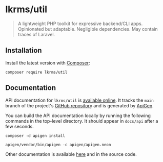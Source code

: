 # lkrms/util

> A lightweight PHP toolkit for expressive backend/CLI apps. Opinionated but
> adaptable. Negligible dependencies. May contain traces of Laravel.

## Installation

Install the latest version with [Composer](https://getcomposer.org/):

```shell
composer require lkrms/util
```

## Documentation

API documentation for `lkrms/util` is [available online][api-docs]. It tracks
the `main` branch of the project's [GitHub repository][repo] and is generated by
[ApiGen][].

You can build the API documentation locally by running the following commands in
the top-level directory. It should appear in `docs/api` after a few seconds.

```shell
composer -d apigen install
```

```shell
apigen/vendor/bin/apigen -c apigen/apigen.neon
```

Other documentation is available [here][docs] and in the source code.


[api-docs]: https://lkrms.github.io/php-util/
[ApiGen]: https://github.com/ApiGen/ApiGen
[docs]: docs/
[repo]: https://github.com/lkrms/php-util

